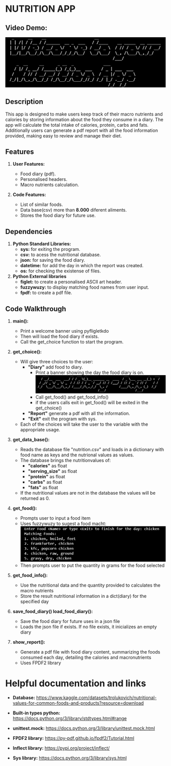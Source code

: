 # NUTRITION APP
## Video Demo:  <URL HERE>
![alt text](final_project/project/images/image.png)
## Description
This app is designed to make users keep track of their macro nutrients and calories by storing information about the food they consume in a diary. The app will calculate the total intake of calories, protein, carbs and fats. Additionally users can generate a pdf report with all the food information provided, making easy to review and manage their diet.

## Features
1. **User Features:**
    - Food diary (pdf).
    - Personalised headers.
    - Macro nutrients calculation.

2. **Code Features:**
    - List of similar foods.
    - Data base(csv) more than **8.000** diferent aliments.
    - Stores the food diary for future use.

## Dependencies
1. **Python Standard Libraries:**
    - **sys:** for exiting the program.
    - **csv:** to acess the nutritional database.
    - **json:** for saving the food diary.
    - **datetime:** for add the day in which the report was created.
    - **os:** for checking the existense of files.
2. **Python External libraries**
    - **figlet:** to create a personalised ASCII art header.
    - **fuzzywuzy:** to display matching food names from user input.
    - **fpdf:** to create a pdf file.

## Code Walkthrough
1. **main():**
    - Print a welcome banner using pyfligletkdo
    - Then will load the food diary if exists.
    - Call the get_choice function to start the program.

2. **get_choice():**
    - Will give three choices to the user:
        - **"Diary"** add food to diary.
            - Print a banner showing the day the food diary is on.
            ![alt text](final_project/project/images/image-1.png)
            - Call get_food() and get_food_info()
            - if the users calls exit in get_food() will be exited in the get_choice()
        - **"Report"** generate a pdf with all the information.
        - **"Exit"** exit the program with sys.
    - Each of the choices will take the user to the variable with the appropriate usage.

3. **get_data_base():**
    - Reads the database file "nutrition.csv" and loads in a dictionary with food name as keys and the nutrional values as values.
    - The database brings the nutritionvalues ​​of:
        - **"calories"** as float
        - **"serving_size"** as float
        - **"protein"** as float
        - **"carbs"** as float
        - **"fats"** as float
    - If the nutritional values ​​are not in the database the values ​​will be returned as 0.
4. **get_food():**
    - Prompts user to input a food item
    - Uses fuzzywuzy to sugest a food macht:
     ![alt text](final_project/project/images/image-2.png)
     - Then prompts user to put the quantity in grams for the food selected


5. **get_food_info():**
    - Use the nutritional data and the quantity provided to calculates the macro nutrients
    - Store the result nutritional information in a dict(diary) for the specified day

6. **save_food_diary() load_food_diary():**
    - Save the food diary for future uses in a json file
    - Loads the json file if exists. If no file exists, it inicializes an empty diary

7. **show_report():**
    - Generate a pdf file with food diary content, summarizing the foods consumed each day, detailing the calories and macronutrients
    - Uses FPDF2 library

# Helpful documentation and links
- **Database:** https://www.kaggle.com/datasets/trolukovich/nutritional-values-for-common-foods-and-products?resource=download

- **Built-in types python:** https://docs.python.org/3/library/stdtypes.html#range

- **unittest.mock:** https://docs.python.org/3/library/unittest.mock.html

- **FPDF2 library:** https://py-pdf.github.io/fpdf2/Tutorial.html

- **Inflect library:** https://pypi.org/project/inflect/

- **Sys library:** https://docs.python.org/3/library/sys.html
